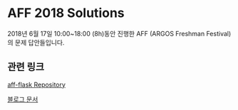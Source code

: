 # AFF 2018 Solutions

2018년 6월 17일 10:00~18:00 (8h)동안 진행한 AFF (ARGOS Freshman Festival)의 문제 답안들입니다.

## 관련 링크

[aff-flask Repository](https://github.com/cragy0516/flask-aff)

[블로그 문서](https://cragy0516.github.io/Development-Grade-Server-with-Docker-and-Flask/)
